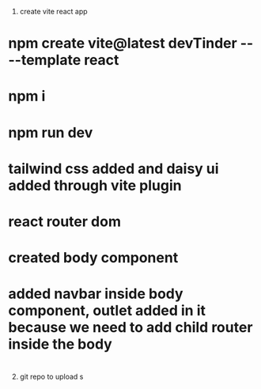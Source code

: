 1. create vite react app

# npm create vite@latest devTinder -- --template react
# npm i
# npm run dev
# tailwind css added and daisy ui added through vite plugin
# react router dom
# created body component
# added navbar inside body component, outlet added in it because we need to add child router inside the body
# 

2. git repo to upload
s